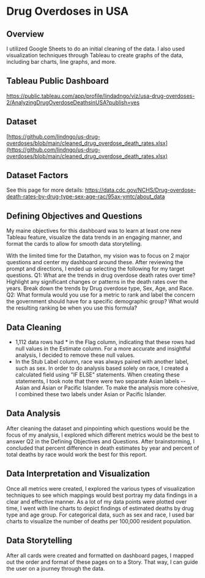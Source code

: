 # Drug Overdoses in USA

## Overview
I utilized Google Sheets to do an initial cleaning of the data. I also used visualization techniques through Tableau to create graphs of the data, including bar charts, line graphs, and more.

## Tableau Public Dashboard
https://public.tableau.com/app/profile/lindadngo/viz/usa-drug-overdoses-2/AnalyzingDrugOverdoseDeathsinUSA?publish=yes

## Dataset
[https://github.com/lindngo/us-drug-overdoses/blob/main/cleaned_drug_overdose_death_rates.xlsx](https://github.com/lindngo/us-drug-overdoses/blob/main/cleaned_drug_overdose_death_rates.xlsx)

## Dataset Factors
See this page for more details: https://data.cdc.gov/NCHS/Drug-overdose-death-rates-by-drug-type-sex-age-rac/95ax-ymtc/about_data

## Defining Objectives and Questions
My maine objectives for this dashboard was to learn at least one new Tableau feature, visualize the data trends in an engaging manner, and format the cards to allow for smooth data storytelling.

With the limited time for the Datathon, my vision was to focus on 2 major questions and center my dashboard around these. After reviewing the prompt and directions, I ended up selecting the following for my target questions.
Q1: What are the trends in drug overdose death rates over time? Highlight any significant changes or patterns in the death rates over the years. Break down the trends by Drug overdose type, Sex, Age, and Race.
Q2: What formula would you use for a metric to rank and label the concern the government should have for a specific demographic group? What would the resulting ranking be when you use this formula? 


## Data Cleaning
- 1,112 data rows had * in the Flag column, indicating that these rows had null values in the Estimate column. For a more accurate and insightful analysis, I decided to remove these null values.
- In the Stub Label column, race was always paired with another label, such as sex. In order to do analysis based solely on race, I created a calculated field using "IF ELSE" statements. When creating these statements, I took note that there were two separate Asian labels -- Asian and Asian or Pacific Islander. To make the analysis more cohesive, I combined these two labels under Asian or Pacific Islander.


## Data Analysis
After cleaning the dataset and pinpointing which questions would be the focus of my analysis, I explored which different metrics would be the best to answer Q2 in the Defining Objectives and Questions. After brainstorming, I concluded that percent difference in death estimates by year and percent of total deaths by race would work the best for this report.

## Data Interpretation and Visualization
Once all metrics were created, I explored the various types of visualization techniques to see which mappings would best portray my data findings in a clear and effective manner. As a lot of my data points were plotted over time, I went with line charts to depict findings of estimated deaths by drug type and age group. For categorical data, such as sex and race, I used bar charts to visualize the number of deaths per 100,000 resident population.

## Data Storytelling
After all cards were created and formatted on dashboard pages, I mapped out the order and format of these pages on to a Story. That way, I can guide the user on a journey through the data.
